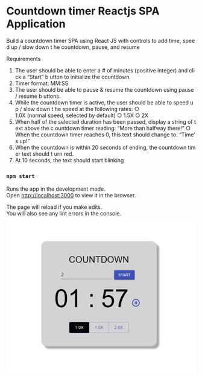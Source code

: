 # Countdown timer Reactjs SPA Application

Build a countdown timer SPA using React JS with controls to add time, speed up / slow down t he countdown,
pause, and resume

Requirements
 
1. The user should be able to enter a # of minutes (positive integer) and click a “Start” b utton to initialize the countdown. 
1. Timer format: MM:SS 
1. The user should be able to pause & resume the countdown using pause / resume b uttons. 
1. While the countdown timer is active, the user should be able to speed up / slow down t he speed at the following rates: ○ 1.0X (normal speed, selected by default) ○ 1.5X ○ 2X 
1. When half of the selected duration has been passed, display a string of text above the c ountdown timer reading: “More than halfway there!” ○ When the countdown timer reaches 0, this text should change to: “Time’s up!” 
1. When the countdown is within 20 seconds of ending, the countdown timer text should t urn red. 
1. At 10 seconds, the text should start blinking

### `npm start`

Runs the app in the development mode.<br />
Open [http://localhost:3000](http://localhost:3000) to view it in the browser.

The page will reload if you make edits.<br />
You will also see any lint errors in the console.

![Screenshot](/screenshots/screenshot.png)